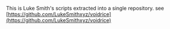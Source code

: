 This is Luke Smith's scripts extracted into a single repository. see [https://github.com/LukeSmithxyz/voidrice](https://github.com/LukeSmithxyz/voidrice)
